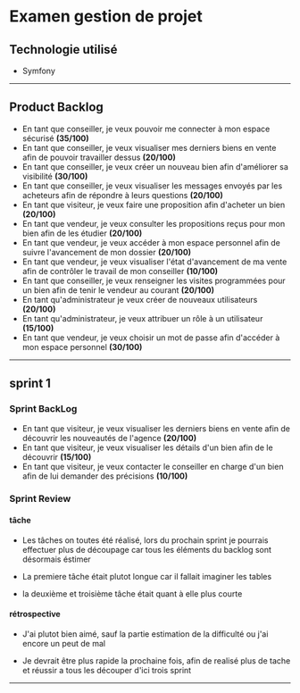# Examen gestion de projet

## Technologie utilisé

- Symfony

---

## Product Backlog

- En tant que conseiller, je veux pouvoir me connecter à mon espace sécurisé **(35/100)**
- En tant que conseiller, je veux visualiser mes derniers biens en vente afin de pouvoir travailler dessus **(20/100)**
- En tant que conseiller, je veux créer un nouveau bien afin d'améliorer sa visibilité **(30/100)**
- En tant que conseiller, je veux visualiser les messages envoyés par les acheteurs afin de répondre à leurs questions **(20/100)**
- En tant que visiteur, je veux faire une proposition afin d'acheter un bien **(20/100)**
- En tant que vendeur, je veux consulter les propositions reçus pour mon bien afin de les étudier **(20/100)**
- En tant que vendeur, je veux accéder à mon espace personnel afin de suivre l'avancement de mon dossier **(20/100)**
- En tant que vendeur, je veux visualiser l'état d'avancement de ma vente afin de contrôler le travail de mon conseiller **(10/100)**
- En tant que conseiller, je veux renseigner les visites programmées pour un bien afin de tenir le vendeur au courant **(20/100)**
- En tant qu'administrateur je veux créer de nouveaux utilisateurs **(20/100)**
- En tant qu'administrateur, je veux attribuer un rôle à un utilisateur **(15/100)**
- En tant que vendeur, je veux choisir un mot de passe afin d'accéder à mon espace personnel **(30/100)**

---

## sprint 1

### Sprint BackLog

- En tant que visiteur, je veux visualiser les derniers biens en vente afin de découvrir les nouveautés de l'agence **(20/100)**
- En tant que visiteur, je veux visualiser les détails d'un bien afin de le découvrir
  **(15/100)**
- En tant que visiteur, je veux contacter le conseiller en charge d'un bien afin de lui demander des précisions **(10/100)**

### Sprint Review

#### tâche

- Les tâches on toutes été réalisé, lors du prochain sprint je pourrais effectuer plus de découpage car tous les éléments du backlog sont désormais éstimer

- La premiere tâche était plutot longue car il fallait imaginer les tables

- la deuxième et troisième tâche était quant à elle plus courte

#### rétrospective

- J'ai plutot bien aimé, sauf la partie estimation de la difficulté ou j'ai encore un peut de mal

- Je devrait être plus rapide la prochaine fois, afin de realisé plus de tache et réussir a tous les découper d'ici trois sprint 

---
